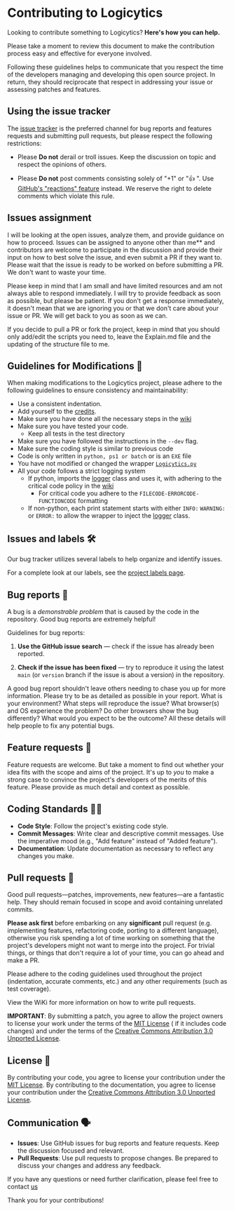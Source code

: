# Contributing to Logicytics

Looking to contribute something to Logicytics? **Here's how you can help.**

Please take a moment to review this document to make the contribution
process easy and effective for everyone involved.

Following these guidelines helps to communicate that you respect the time of
the developers managing and developing this open source project. In return,
they should reciprocate that respect in addressing your issue or assessing
patches and features.

## Using the issue tracker

The [issue tracker](https://github.com/DefinetlyNotAI/Logicytics/issues) is
the preferred channel for bug reports and features requests
and submitting pull requests, but please respect the following
restrictions:

- Please **Do not** derail or troll issues. Keep the discussion on topic and
  respect the opinions of others.

- Please **Do not** post comments consisting solely of "+1" or "👍 ".
  Use [GitHub's "reactions" feature](https://blog.github.com/2016-03-10-add-reactions-to-pull-requests-issues-and-comments)
  instead. We reserve the right to delete comments which violate this rule.

## Issues assignment

I will be looking at the open issues, analyze them, and provide guidance on how to proceed.
Issues can be assigned to anyone other than me** and contributors are welcome
to participate in the discussion and provide their input on how to best solve the issue,
and even submit a PR if they want to.
Please wait that the issue is ready to be worked on before submitting a PR.
We don't want to waste your time.

Please keep in mind that I am small and have limited resources and am not always able to respond immediately.
I will try to provide feedback as soon as possible, but please be patient.
If you don't get a response immediately,
it doesn't mean that we are ignoring you or that we don't care about your issue or PR.
We will get back to you as soon as we can.

If you decide to pull a PR or fork the project, keep in mind that you should only add/edit the scripts you need to,
leave the Explain.md file and the updating of the structure file to me.

## Guidelines for Modifications 📃

When making modifications to the Logicytics project,
please adhere to the following guidelines to ensure consistency and maintainability:

- Use a consistent indentation.
- Add yourself to the [credits](CREDITS.md).
- Make sure you have done all the necessary steps in the [wiki](https://github.com/DefinetlyNotAI/Logicytics/wiki)
- Make sure you have tested your code.
  - Keep all tests in the test directory
- Make sure you have followed the instructions in the `--dev` flag.
- Make sure the coding style is similar to previous code
- Code is only written in `python, ps1 or batch` or is an `EXE` file
- You have not modified or changed the wrapper [`Logicytics.py`](CODE/Logicytics.py)
- All your code follows a strict logging system
  - If python, imports the [logger](CODE/__lib_log.py) class and uses it, with adhering to the critical code policy in the [wiki](https://github.com/DefinetlyNotAI/Logicytics/wiki)
    - For critical code you adhere to the `FILECODE-ERRORCODE-FUNCTIONCODE` formatting
  - If non-python, each print statement starts with either `INFO:` `WARNING:` or `ERROR:` to allow the wrapper to inject the [logger](CODE/__lib_log.py) class.


## Issues and labels 🛠️

Our bug tracker utilizes several labels to help organize and identify issues.

For a complete look at our labels, see the [project labels page](https://github.com/DefinetlyNotAI/Logicytics/labels).

## Bug reports 🐛

A bug is a _demonstrable problem_ that is caused by the code in the repository.
Good bug reports are extremely helpful!

Guidelines for bug reports:

1. **Use the GitHub issue search** &mdash; check if the issue has already been
   reported.

2. **Check if the issue has been fixed** &mdash; try to reproduce it using the
   latest `main` (or `version` branch if the issue is about a version) in the repository.

A good bug report shouldn't leave others needing to chase you up for more
information. Please try to be as detailed as possible in your report. What is
your environment? What steps will reproduce the issue? What browser(s) and OS
experience the problem? Do other browsers show the bug differently? What
would you expect to be the outcome? All these details will help people to fix
any potential bugs.

## Feature requests 🚀

Feature requests are welcome. But take a moment to find out whether your idea
fits with the scope and aims of the project. It's up to _you_ to make a strong
case to convince the project's developers of the merits of this feature. Please
provide as much detail and context as possible.

## Coding Standards 👨‍💻

- **Code Style**: Follow the project's existing code style.
- **Commit Messages**: Write clear and descriptive commit messages. Use the imperative mood (e.g., "Add feature" instead
  of "Added feature").
- **Documentation**: Update documentation as necessary to reflect any changes you make.

## Pull requests 📝

Good pull requests—patches, improvements, new features—are a fantastic
help. They should remain focused in scope and avoid containing unrelated
commits.

**Please ask first** before embarking on any **significant** pull request (e.g.
implementing features, refactoring code, porting to a different language),
otherwise you risk spending a lot of time working on something that the
project's developers might not want to merge into the project. For trivial
things, or things that don't require a lot of your time, you can go ahead and
make a PR.

Please adhere to the coding guidelines used throughout the
project (indentation, accurate comments, etc.) and any other requirements
(such as test coverage).

View the WiKi for more information on how to write pull requests.

**IMPORTANT**: By submitting a patch, you agree to allow the project owners to
license your work under the terms of the [MIT License](https://github.com/DefinetlyNotAI/Logicytics/blob/main/LICENSE) (
if it
includes code changes) and under the terms of the
[Creative Commons Attribution 3.0 Unported License](https://creativecommons.org/licenses/by/3.0/).

## License 📝

By contributing your code, you agree to license your contribution under
the [MIT License](https://github.com/DefinetlyNotAI/Logicytics/blob/main/LICENSE).
By contributing to the documentation, you agree to license your contribution under
the [Creative Commons Attribution 3.0 Unported License](https://creativecommons.org/licenses/by/3.0/).

## Communication 🗣️

- **Issues**: Use GitHub issues for bug reports and feature requests. Keep the discussion focused and relevant.
- **Pull Requests**: Use pull requests to propose changes. Be prepared to discuss your changes and address any feedback.

If you have any questions or need further clarification, please feel free to contact [us](mailto:Nirt_12023@outlook.com)

Thank you for your contributions!
